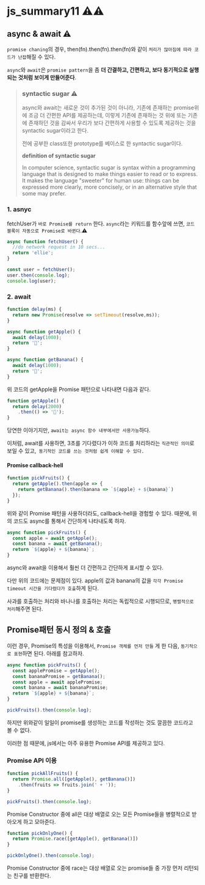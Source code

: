 # js_summary11 ⚠️⚠️

## async & await ⚠️

`promise chaning`의 경우, then(fn).then(fn).then(fn)와 같이 `처리가 많아짐에 따라 코드가 난잡`해질 수 있다.

`async`와 `await`은 `promise pattern`을 좀 **더 간결하고, 간편하고, 보다 동기적으로 실행되는 것처럼 보이게 만들어준다**.

> ### syntactic sugar ⚠️
> async와 await는 새로운 것이 추가된 것이 아니라, 기존에 존재하는 promise위에 조금 더 간편한 API를 제공하는데, 이렇게 기존에 존재하는 것 위에 또는 기존에 존재하던 것을 감싸서 우리가 보다 간편하게 사용할 수 있도록 제공하는 것을 syntactic sugar이라고 한다.
> 
> 전에 공부한 class또한 prototype를 베이스로 한 syntactic sugar이다.
>
> **definition of syntactic sugar**
> 
> In computer science, syntactic sugar is syntax within a programming language that is designed to make things easier to read or to express. It makes the language "sweeter" for human use: things can be expressed more clearly, more concisely, or in an alternative style that some may prefer.

### 1. asnyc

fetchUser가 `바로 Promise를 return` 한다. `async`라는 키워드를 함수앞에 쓰면, `코드 블록이 자동으로 Promise로 바뀐다`.⚠️

```js
async function fetchUser() {
  //do network request in 10 secs...
  return 'ellie';
}

const user = fetchUser();
user.then(console.log);
console.log(user);
```

### 2. await



```js
function delay(ms) {
  return new Promise(resolve => setTimeout(resolve,ms));
}

async function getApple() {
  await delay(1000);
  return '🍏';
}

async function getBanana() {
  await delay(1000);
  return '🍌';
}
```

위 코드의 getApple을 Promise 패턴으로 나타내면 다음과 같다.

```js
function getApple() {
  return delay(2000)
	.then(() => '🍌');
}
```

당연한 이야기지만, `await는 async 함수 내부에서만 사용가능`하다.

이처럼, await를 사용하면, 3초를 기다렸다가 이하 코드를 처리하라는 `직관적인 의미`로 보일 수 있고,` 동기적인 코드를 쓰는 것처럼 쉽게 이해할 수 있다.`

#### Promise callback-hell 

```js
function pickFruits() {
  return getApple().then(apple => {
    return getBanana().then(banana => `${apple} + ${banana}`)
  });
}
```
위와 같이 Promise 패턴을 사용하더라도, callback-hell을 경험할 수 있다. 때문에, 위의 코드도 async를 통해서 간단하게 나타내도록 하자.

```js
async function pickFruits() {
  const apple = await getApple();
  const banana = await getBanana();
  return `${apple} + ${banana}`;
}
```

async와 await을 이용해서 훨씬 더 간편하고 간단하게 표시할 수 있다.

다만 위의 코드에는 문제점이 있다. apple의 값과 banana의 값을 `각각 Promise timeout 시간을 기다렸다가 호출`하게 된다.

사과를 호출하는 처리와 바나나를 호출하는 처리는 독립적으로 시행되므로, `병렬적으로 처리`해주면 된다.

## Promise패턴 동시 정의 & 호출

이런 경우, Promise의 특성을 이용해서, `Promise 객체를 먼저 만들` 게 한 다음, `동기적으로 표현`하면 된다. 아래를 참고하자.

```js
async function pickFruits() {
  const applePromise = getApple();
  const bananaPromise = getBanana();
  const apple = await applePromise;
  const banana = await bananaPromise;
  return `${apple} + ${banana}`; 
}

pickFruits().then(console.log);
```

하지만 위와같이 일일이 promise를 생성하는 코드를 작성하는 것도 깔끔한 코드라고 볼 수 없다.

이러한 점 때문에, js에서는 아주 유용한 Promise API를 제공하고 있다.

### Promise API 이용

```js
function pickAllFruits() {
  return Promise.all([getApple(), getBanana()])
	.then(fruits => fruits.join(' + '));
}

pickFruits().then(console.log);
```

Promise Constructor 중에 all은 대상 배열로 오는 모든 Promise들을 병렬적으로 받아오게 하고 모아준다. 
 
```js
function pickOnlyOne() {
  return Promise.race([getApple(), getBanana()])
}

pickOnlyOne().then(console.log);
```

Promise Constructor 중에 race는 대상 배열로 오는 promise들 중 가장 먼저 리턴되는 친구를 반환한다.





